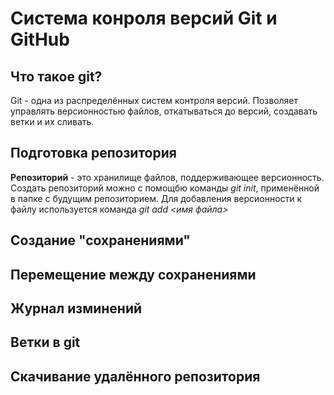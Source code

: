 # Система конроля версий Git и GitHub

## Что такое git?

Git - одна из распределённых систем контроля версий. Позволяет управлять версионностью 
файлов, откатываться до версий, создавать ветки и их сливать.

## Подготовка репозитория

**Репозиторий** - это хранилище файлов, поддерживающее версионность.
Создать репозиторий можно с помощбю команды *git init*, применённой в папке с будущим 
репозиторием.
Для добавления версионности к файлу используется команда *git add <имя файла>*

## Создание "сохранениями"

## Перемещение между сохранениями

## Журнал изминений

## Ветки в git

## Скачивание удалённого репозитория